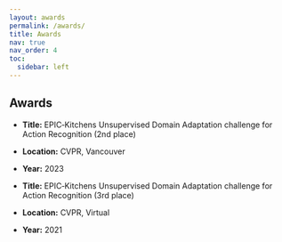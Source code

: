 ```yaml
---
layout: awards
permalink: /awards/
title: Awards
nav: true
nav_order: 4
toc:
  sidebar: left
---
```

## Awards
- **Title:** EPIC‑Kitchens Unsupervised Domain Adaptation challenge for Action Recognition (2nd place)
- **Location:** CVPR, Vancouver 
- **Year:** 2023
  
- **Title:** EPIC‑Kitchens Unsupervised Domain Adaptation challenge for Action Recognition (3rd place)
- **Location:** CVPR, Virtual 
- **Year:** 2021
